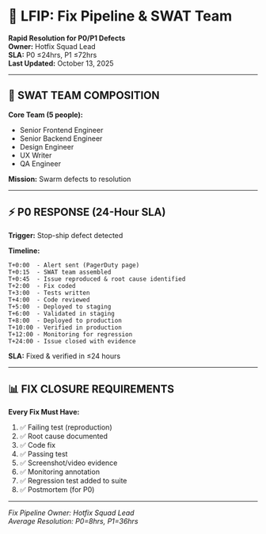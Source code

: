 # 🚨 LFIP: Fix Pipeline & SWAT Team

**Rapid Resolution for P0/P1 Defects**  
**Owner:** Hotfix Squad Lead  
**SLA:** P0 ≤24hrs, P1 ≤72hrs  
**Last Updated:** October 13, 2025

---

## 🏃 SWAT TEAM COMPOSITION

**Core Team (5 people):**
- Senior Frontend Engineer
- Senior Backend Engineer
- Design Engineer
- UX Writer
- QA Engineer

**Mission:** Swarm defects to resolution

---

## ⚡ P0 RESPONSE (24-Hour SLA)

**Trigger:** Stop-ship defect detected

**Timeline:**
```
T+0:00  - Alert sent (PagerDuty page)
T+0:15  - SWAT team assembled
T+0:45  - Issue reproduced & root cause identified
T+2:00  - Fix coded
T+3:00  - Tests written
T+4:00  - Code reviewed
T+5:00  - Deployed to staging
T+6:00  - Validated in staging
T+8:00  - Deployed to production
T+10:00 - Verified in production
T+12:00 - Monitoring for regression
T+24:00 - Issue closed with evidence
```

**SLA:** Fixed & verified in ≤24 hours

---

## 📊 FIX CLOSURE REQUIREMENTS

**Every Fix Must Have:**
1. ✅ Failing test (reproduction)
2. ✅ Root cause documented
3. ✅ Code fix
4. ✅ Passing test
5. ✅ Screenshot/video evidence
6. ✅ Monitoring annotation
7. ✅ Regression test added to suite
8. ✅ Postmortem (for P0)

---

*Fix Pipeline Owner: Hotfix Squad Lead*  
*Average Resolution: P0=8hrs, P1=36hrs*

